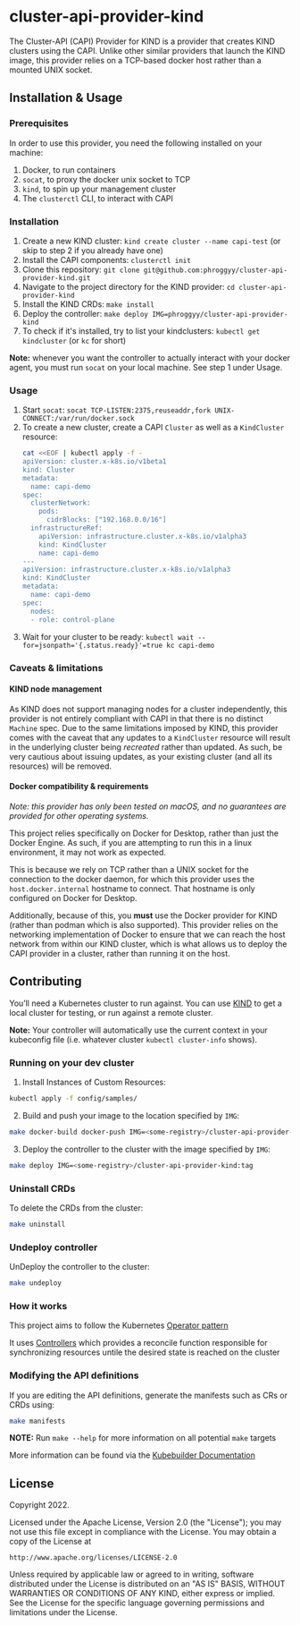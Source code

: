 # cluster-api-provider-kind

The Cluster-API (CAPI) Provider for KIND is a provider that creates KIND clusters using the CAPI.
Unlike other similar providers that launch the KIND image, this provider relies on a TCP-based
docker host rather than a mounted UNIX socket.

## Installation & Usage

### Prerequisites

In order to use this provider, you need the following installed on your machine:

1. Docker, to run containers
1. `socat`, to proxy the docker unix socket to TCP
1. `kind`, to spin up your management cluster
1. The `clusterctl` CLI, to interact with CAPI

### Installation

1. Create a new KIND cluster: `kind create cluster --name capi-test` (or skip to step 2 if you already have one)
1. Install the CAPI components: `clusterctl init`
1. Clone this repository: `git clone git@github.com:phroggyy/cluster-api-provider-kind.git`
1. Navigate to the project directory for the KIND provider: `cd cluster-api-provider-kind`
1. Install the KIND CRDs: `make install`
1. Deploy the controller: `make deploy IMG=phroggyy/cluster-api-provider-kind`
1. To check if it's installed, try to list your kindclusters: `kubectl get kindcluster` (or `kc` for short)

**Note:** whenever you want the controller to actually interact with your docker agent, you must run `socat`
on your local machine. See step 1 under Usage.

### Usage

1. Start `socat`: `socat TCP-LISTEN:2375,reuseaddr,fork UNIX-CONNECT:/var/run/docker.sock`
1. To create a new cluster, create a CAPI `Cluster` as well as a `KindCluster` resource:
   ```sh
   cat <<EOF | kubectl apply -f -
   apiVersion: cluster.x-k8s.io/v1beta1
   kind: Cluster
   metadata:
     name: capi-demo
   spec:
     clusterNetwork:
       pods:
         cidrBlocks: ["192.168.0.0/16"]
     infrastructureRef:
       apiVersion: infrastructure.cluster.x-k8s.io/v1alpha3
       kind: KindCluster
       name: capi-demo
   ---
   apiVersion: infrastructure.cluster.x-k8s.io/v1alpha3
   kind: KindCluster
   metadata:
     name: capi-demo
   spec:
     nodes:
     - role: control-plane
   ```
1. Wait for your cluster to be ready: `kubectl wait --for=jsonpath='{.status.ready}'=true kc capi-demo`

### Caveats & limitations

#### KIND node management
As KIND does not support managing nodes for a cluster independently, this provider is not entirely compliant
with CAPI in that there is no distinct `Machine` spec. Due to the same limitations imposed by KIND, this
provider comes with the caveat that any updates to a `KindCluster` resource will result in the underlying
cluster being _recreated_ rather than updated. As such, be very cautious about issuing updates, as your existing
cluster (and all its resources) will be removed.

#### Docker compatibility & requirements

_Note: this provider has only been tested on macOS, and no guarantees are provided for other operating systems._

This project relies specifically on Docker for Desktop, rather than just the Docker Engine. As such, if you
are attempting to run this in a linux environment, it may not work as expected.

This is because we rely on TCP rather than a UNIX socket for the connection to the docker daemon, for which
this provider uses the `host.docker.internal` hostname to connect. That hostname is only configured
on Docker for Desktop.

Additionally, because of this, you **must** use the Docker provider for KIND (rather than podman which is also supported). This provider relies on the networking implementation of Docker to ensure that we can reach the
host network from within our KIND cluster, which is what allows us to deploy the CAPI provider in a cluster,
rather than running it on the host.

## Contributing
You’ll need a Kubernetes cluster to run against. You can use [KIND](https://sigs.k8s.io/kind) to get a local cluster for testing, or run against a remote cluster.

**Note:** Your controller will automatically use the current context in your kubeconfig file (i.e. whatever cluster `kubectl cluster-info` shows).

### Running on your dev cluster
1. Install Instances of Custom Resources:

```sh
kubectl apply -f config/samples/
```

2. Build and push your image to the location specified by `IMG`:
	
```sh
make docker-build docker-push IMG=<some-registry>/cluster-api-provider-kind:tag
```
	
3. Deploy the controller to the cluster with the image specified by `IMG`:

```sh
make deploy IMG=<some-registry>/cluster-api-provider-kind:tag
```

### Uninstall CRDs
To delete the CRDs from the cluster:

```sh
make uninstall
```

### Undeploy controller
UnDeploy the controller to the cluster:

```sh
make undeploy
```

### How it works
This project aims to follow the Kubernetes [Operator pattern](https://kubernetes.io/docs/concepts/extend-kubernetes/operator/)

It uses [Controllers](https://kubernetes.io/docs/concepts/architecture/controller/) 
which provides a reconcile function responsible for synchronizing resources untile the desired state is reached on the cluster 

### Modifying the API definitions
If you are editing the API definitions, generate the manifests such as CRs or CRDs using:

```sh
make manifests
```

**NOTE:** Run `make --help` for more information on all potential `make` targets

More information can be found via the [Kubebuilder Documentation](https://book.kubebuilder.io/introduction.html)

## License

Copyright 2022.

Licensed under the Apache License, Version 2.0 (the "License");
you may not use this file except in compliance with the License.
You may obtain a copy of the License at

    http://www.apache.org/licenses/LICENSE-2.0

Unless required by applicable law or agreed to in writing, software
distributed under the License is distributed on an "AS IS" BASIS,
WITHOUT WARRANTIES OR CONDITIONS OF ANY KIND, either express or implied.
See the License for the specific language governing permissions and
limitations under the License.


